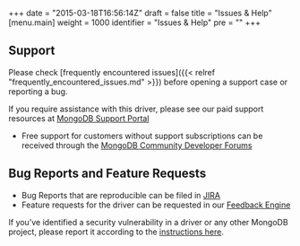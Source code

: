 +++
date = "2015-03-18T16:56:14Z"
draft = false
title = "Issues & Help"
[menu.main]
  weight = 1000
  identifier = "Issues & Help"
  pre = "<i class='fa fa-life-ring'></i>"
+++

## Support

Please check [frequently encountered issues]({{< relref "frequently_encountered_issues.md" >}}) before opening a support case or reporting a bug.

If you require assistance with this driver, please see our paid support resources at [MongoDB Support Portal](https://support.mongodb.com/welcome)
- Free support for customers without support subscriptions can be received through the [MongoDB Community Developer Forums](https://developer.mongodb.com/community/forums/)

## Bug Reports and Feature Requests
- Bug Reports that are reproducible can be filed in [JIRA](https://jira.mongodb.org/browse/CSHARP)
- Feature requests for the driver can be requested in our [Feedback Engine](https://feedback.mongodb.com/forums/924286-drivers)

If you’ve identified a security vulnerability in a driver or any other MongoDB project, please report it according to the [instructions here](https://www.mongodb.com/docs/manual/tutorial/create-a-vulnerability-report).
